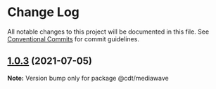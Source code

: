 # Change Log

All notable changes to this project will be documented in this file.
See [Conventional Commits](https://conventionalcommits.org) for commit guidelines.

## [1.0.3](https://github.com/Linya-IronMan/fztj-components/compare/@cdt/mediawave@1.0.2...@cdt/mediawave@1.0.3) (2021-07-05)

**Note:** Version bump only for package @cdt/mediawave
